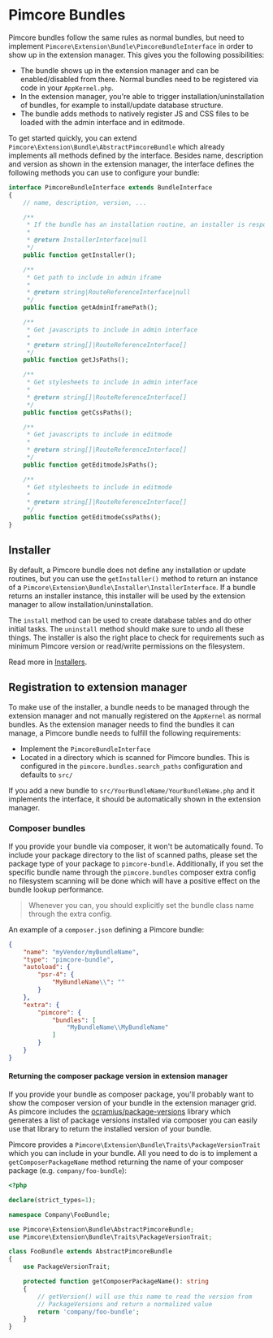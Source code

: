 # Pimcore Bundles

Pimcore bundles follow the same rules as normal bundles, but need to implement `Pimcore\Extension\Bundle\PimcoreBundleInterface`
in order to show up in the extension manager. This gives you the following possibilities:

* The bundle shows up in the extension manager and can be enabled/disabled from there. Normal bundles need to be registered
  via code in your `AppKernel.php`.
* In the extension manager, you're able to trigger installation/uninstallation of bundles, for example to install/update 
  database structure.
* The bundle adds methods to natively register JS and CSS files to be loaded with the admin interface and in editmode. 

To get started quickly, you can extend `Pimcore\Extension\Bundle\AbstractPimcoreBundle` which already implements all methods
defined by the interface. Besides name, description and version as shown in the extension manager, the interface defines the following methods you
can use to configure your bundle:

```php
interface PimcoreBundleInterface extends BundleInterface
{
    // name, description, version, ...

    /**
     * If the bundle has an installation routine, an installer is responsible of handling installation related tasks
     *
     * @return InstallerInterface|null
     */
    public function getInstaller();

    /**
     * Get path to include in admin iframe
     *
     * @return string|RouteReferenceInterface|null
     */
    public function getAdminIframePath();

    /**
     * Get javascripts to include in admin interface
     *
     * @return string[]|RouteReferenceInterface[]
     */
    public function getJsPaths();

    /**
     * Get stylesheets to include in admin interface
     *
     * @return string[]|RouteReferenceInterface[]
     */
    public function getCssPaths();

    /**
     * Get javascripts to include in editmode
     *
     * @return string[]|RouteReferenceInterface[]
     */
    public function getEditmodeJsPaths();

    /**
     * Get stylesheets to include in editmode
     *
     * @return string[]|RouteReferenceInterface[]
     */
    public function getEditmodeCssPaths();
}
```

## Installer

By default, a Pimcore bundle does not define any installation or update routines, but you can use the `getInstaller()` method
to return an instance of a `Pimcore\Extension\Bundle\Installer\InstallerInterface`. If a bundle returns an installer instance,
this installer will be used by the extension manager to allow installation/uninstallation.

The `install` method can be used to create database tables and do other initial tasks. The `uninstall` method should make
sure to undo all these things. The installer is also the right place to check for requirements such as minimum Pimcore
version or read/write permissions on the filesystem.

Read more in [Installers](./01_Installers.md).

## Registration to extension manager

To make use of the installer, a bundle needs to be managed through the extension manager and not manually registered on
the `AppKernel` as normal bundles. As the extension manager needs to find the bundles it can manage, a Pimcore bundle needs
to fulfill the following requirements:

  * Implement the `PimcoreBundleInterface`
  * Located in a directory which is scanned for Pimcore bundles. This is configured in the `pimcore.bundles.search_paths`
    configuration and defaults to `src/`
    
If you add a new bundle to `src/YourBundleName/YourBundleName.php` and it implements the interface, it should be automatically
shown in the extension manager.

### Composer bundles

If you provide your bundle via composer, it won't be automatically found. To include your package directory to the list 
of scanned paths, please set the package type of your package to `pimcore-bundle`. Additionally, if you set the specific
bundle name through the `pimcore.bundles` composer extra config no filesystem scanning will be done which will have a
positive effect on the bundle lookup performance.

> Whenever you can, you should explicitly set the bundle class name through the extra config.

An example of a `composer.json` defining a Pimcore bundle:

```json
{
    "name": "myVendor/myBundleName",
    "type": "pimcore-bundle",
    "autoload": {
        "psr-4": {
            "MyBundleName\\": ""
        }
    },
    "extra": {
        "pimcore": {
            "bundles": [
                "MyBundleName\\MyBundleName"
            ]
        }
    }
}
```

#### Returning the composer package version in extension manager

If you provide your bundle as composer package, you'll probably want to show the composer version of your bundle in the
extension manager grid. As pimcore includes the [ocramius/package-versions](https://github.com/Ocramius/PackageVersions)
library which generates a list of package versions installed via composer you can easily use that library to return the 
installed version of your bundle.

Pimcore provides a `Pimcore\Extension\Bundle\Traits\PackageVersionTrait` which you can include in your bundle. All you need
to do is to implement a `getComposerPackageName` method returning the name of your composer package (e.g. `company/foo-bundle`):


```php
<?php

declare(strict_types=1);

namespace Company\FooBundle;

use Pimcore\Extension\Bundle\AbstractPimcoreBundle;
use Pimcore\Extension\Bundle\Traits\PackageVersionTrait;

class FooBundle extends AbstractPimcoreBundle
{
    use PackageVersionTrait;

    protected function getComposerPackageName(): string
    {
        // getVersion() will use this name to read the version from
        // PackageVersions and return a normalized value
        return 'company/foo-bundle';
    }
}
```
